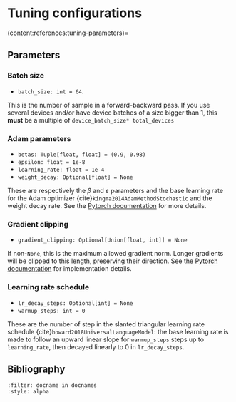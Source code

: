 Tuning configurations
=======================

(content:references:tuning-parameters)=
## Parameters

### Batch size

- `batch_size: int = 64`.

This is the number of sample in a forward-backward pass. If you use several devices and/or have
device batches of a size bigger than $1$, this **must** be a multiple of `device_batch_size*
total_devices`

### Adam parameters

- `betas: Tuple[float, float] = (0.9, 0.98)`
- `epsilon: float = 1e-8`
- `learning_rate: float = 1e-4`
- `weight_decay: Optional[float] = None`

These are respectively the $β$ and $ε$ parameters and the base learning rate for the Adam optimizer
{cite}`kingma2014AdamMethodStochastic` and the weight decay rate. See the [Pytorch
documentation](https://pytorch.org/docs/stable/generated/torch.optim.Adam.html) for more details.


### Gradient clipping

- `gradient_clipping: Optional[Union[float, int]] = None`

If non-`None`, this is the maximum allowed gradient norm. Longer gradients will be clipped to this
length, preserving their direction. See the [Pytorch
documentation](https://pytorch.org/docs/stable/generated/torch.nn.utils.clip_grad_norm_.html) for
implementation details.

### Learning rate schedule

- `lr_decay_steps: Optional[int] = None`
- `warmup_steps: int = 0`

These are the number of step in the slanted triangular learning rate schedule
{cite}`howard2018UniversalLanguageModel`: the base learning rate is made to follow an upward linear
slope for `warmup_steps` steps up to `learning_rate`, then decayed linearly to $0$ in
`lr_decay_steps`.

## Bibliography

```{bibliography}
:filter: docname in docnames
:style: alpha
```